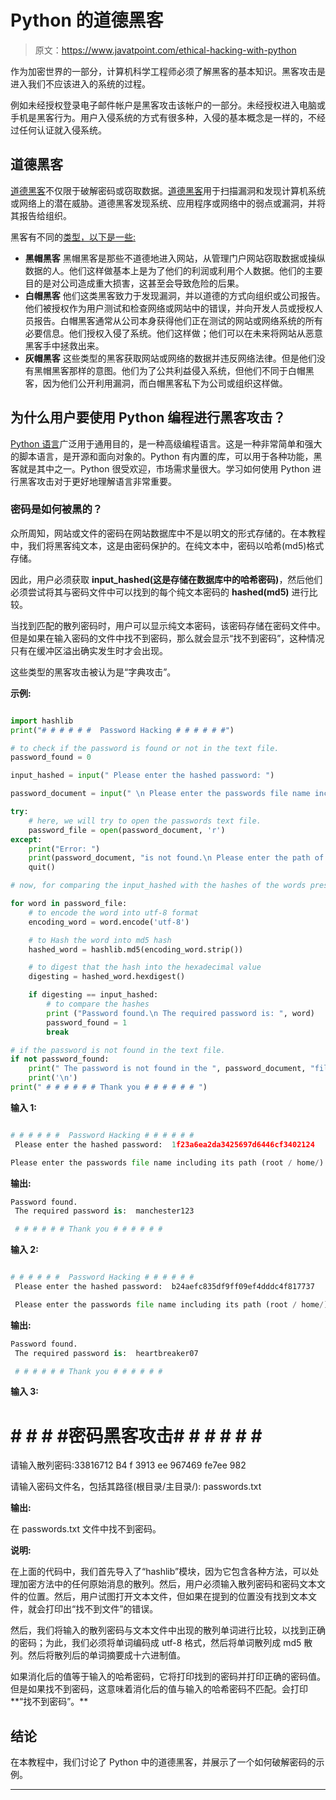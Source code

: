 # Python 的道德黑客

> 原文：<https://www.javatpoint.com/ethical-hacking-with-python>

作为加密世界的一部分，计算机科学工程师必须了解黑客的基本知识。黑客攻击是进入我们不应该进入的系统的过程。

例如未经授权登录电子邮件帐户是黑客攻击该帐户的一部分。未经授权进入电脑或手机是黑客行为。用户入侵系统的方式有很多种，入侵的基本概念是一样的，不经过任何认证就入侵系统。

## 道德黑客

[道德黑客](https://www.javatpoint.com/ethical-hacking)不仅限于破解密码或窃取数据。[道德黑客](https://www.javatpoint.com/ethical-hacking-tutorial)用于扫描漏洞和发现计算机系统或网络上的潜在威胁。道德黑客发现系统、应用程序或网络中的弱点或漏洞，并将其报告给组织。

黑客有不同的[类型，以下是一些:](https://www.javatpoint.com/types-of-hackers)

*   **黑帽黑客**
    黑帽黑客是那些不道德地进入网站，从管理门户网站窃取数据或操纵数据的人。他们这样做基本上是为了他们的利润或利用个人数据。他们的主要目的是对公司造成重大损害，这甚至会导致危险的后果。
*   **白帽黑客**
    他们这类黑客致力于发现漏洞，并以道德的方式向组织或公司报告。他们被授权作为用户测试和检查网络或网站中的错误，并向开发人员或授权人员报告。白帽黑客通常从公司本身获得他们正在测试的网站或网络系统的所有必要信息。他们授权入侵了系统。他们这样做；他们可以在未来将网站从恶意黑客手中拯救出来。
*   **灰帽黑客**
    这些类型的黑客获取网站或网络的数据并违反网络法律。但是他们没有黑帽黑客那样的意图。他们为了公共利益侵入系统，但他们不同于白帽黑客，因为他们公开利用漏洞，而白帽黑客私下为公司或组织这样做。

## 为什么用户要使用 Python 编程进行黑客攻击？

[Python 语言](https://www.javatpoint.com/python-tutorial)广泛用于通用目的，是一种高级编程语言。这是一种非常简单和强大的脚本语言，是开源和面向对象的。Python 有内置的库，可以用于各种功能，黑客就是其中之一。Python 很受欢迎，市场需求量很大。学习如何使用 Python 进行黑客攻击对于更好地理解语言非常重要。

### 密码是如何被黑的？

众所周知，网站或文件的密码在网站数据库中不是以明文的形式存储的。在本教程中，我们将黑客纯文本，这是由密码保护的。在纯文本中，密码以哈希(md5)格式存储。

因此，用户必须获取 **input_hashed(这是存储在数据库中的哈希密码)**，然后他们必须尝试将其与密码文件中可以找到的每个纯文本密码的 **hashed(md5)** 进行比较。

当找到匹配的散列密码时，用户可以显示纯文本密码，该密码存储在密码文件中。但是如果在输入密码的文件中找不到密码，那么就会显示“找不到密码”，这种情况只有在缓冲区溢出确实发生时才会出现。

这些类型的黑客攻击被认为是“字典攻击”。

**示例:**

```py

import hashlib
print("# # # # # #  Password Hacking # # # # # #")

# to check if the password is found or not in the text file.
password_found = 0                                     

input_hashed = input(" Please enter the hashed password: ")

password_document = input(" \n Please enter the passwords file name including its path (root / home/): ")

try:
    # here, we will try to open the passwords text file.
    password_file = open(password_document, 'r')             
except:
    print("Error: ")
    print(password_document, "is not found.\n Please enter the path of file correctly.")
    quit()

# now, for comparing the input_hashed with the hashes of the words present in the password text file for finding the password.

for word in password_file:
    # to encode the word into utf-8 format
    encoding_word = word.encode('utf-8') 

    # to Hash the word into md5 hash
    hashed_word = hashlib.md5(encoding_word.strip())  

    # to digest that the hash into the hexadecimal value    
    digesting = hashed_word.hexdigest()        

    if digesting == input_hashed:
        # to compare the hashes
        print ("Password found.\n The required password is: ", word)  
        password_found = 1
        break

# if the password is not found in the text file.
if not password_found:
    print(" The password is not found in the ", password_document, "file")  
    print('\n')
print(" # # # # # # Thank you # # # # # # ")

```

**输入 1:**

```py

# # # # # #  Password Hacking # # # # # #
 Please enter the hashed password:  1f23a6ea2da3425697d6446cf3402124

Please enter the passwords file name including its path (root / home/):  passwords.txt

```

**输出:**

```py
Password found.
 The required password is:  manchester123

 # # # # # # Thank you # # # # # #

```

**输入 2:**

```py

# # # # # #  Password Hacking # # # # # #
 Please enter the hashed password:  b24aefc835df9ff09ef4dddc4f817737

 Please enter the passwords file name including its path (root / home/):  passwords.txt

```

**输出:**

```py
Password found.
 The required password is:  heartbreaker07

 # # # # # # Thank you # # # # # #

```

**输入 3:**

# # # # #密码黑客攻击# # # # # # #

请输入散列密码:33816712 B4 f 3913 ee 967469 fe7ee 982

请输入密码文件名，包括其路径(根目录/主目录/): passwords.txt

**输出:**

在 passwords.txt 文件中找不到密码。

**说明:**

在上面的代码中，我们首先导入了“hashlib”模块，因为它包含各种方法，可以处理加密方法中的任何原始消息的散列。然后，用户必须输入散列密码和密码文本文件的位置。然后，用户试图打开文本文件，但如果在提到的位置没有找到文本文件，就会打印出“找不到文件”的错误。

然后，我们将输入的散列密码与文本文件中出现的散列单词进行比较，以找到正确的密码；为此，我们必须将单词编码成 utf-8 格式，然后将单词散列成 md5 散列。然后将散列后的单词摘要成十六进制值。

如果消化后的值等于输入的哈希密码，它将打印找到的密码并打印正确的密码值。但是如果找不到密码，这意味着消化后的值与输入的哈希密码不匹配。会打印**“找不到密码”。**

## 结论

在本教程中，我们讨论了 Python 中的道德黑客，并展示了一个如何破解密码的示例。

* * *
